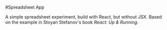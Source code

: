 #Spreadsheet App

A simple spreadsheet experiment, build with React, but without JSX. Based on the example in Stoyan Stefanov's book *React: Up & Running*.